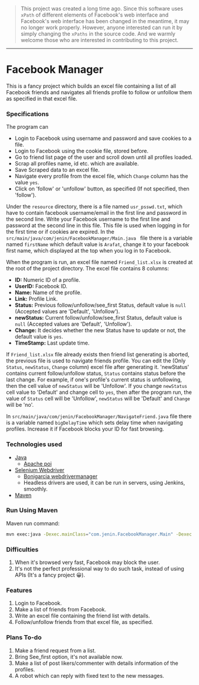 > This project was created a long time ago. Since this software uses `xPath` of different elements of Facebook's web interface and Facebook's web interface has been changed in the meantime, it may no longer work properly. However, anyone interested can run it by simply changing the `xPaths` in the source code. And we warmly welcome those who are interested in contributing to this project.

------




# Facebook Manager

This is a fancy project which builds an excel file containing a list of all Facebook friends and navigates all friends profile to follow or unfollow them as specified in that excel file.



### Specifications
The program can
* Login to Facebook using username and password and save cookies to a file.
* Login to Facebook using the cookie file, stored before.
* Go to friend list page of the user and scroll down until all profiles loaded.
* Scrap all profiles name, id etc. which are available.
* Save Scraped data to an excel file.
* Navigate every profile from the excel file, which `Change` column has the value `yes`.
* Click on 'follow' or 'unfollow' button, as specified (If not specified, then 'follow').


Under the `resource` directory, there is a file named `usr_psswd.txt`, which have to contain facebook username/email in the first line and password in the second line. Write your Facebook username to the first line and password at the second line in this file. This file is used when logging in for the first time or if cookies are expired. In the `src/main/java/com/jenin/FacebookManager/Main.java ` file there is a variable named `firstName` which default value is `Arafat`, change it to your facebook first name, which displayed at the top when you log in to Facebook.

When the program is run, an excel file named `Friend_list.xlsx` is created at the root of the project directory. The excel file contains 8 columns:

- **ID:** Numeric ID of a profile.
- **UserID:** Facebook ID.
- **Name:** Name of the profile.
- **Link:** Profile Link.
- **Status:** Previous follow/unfollow/see_first Status, default value is `null` (Accepted values are 'Default', 'Unfollow').
- **newStatus:** Current follow/unfollow/see_first Status, default value is `null` (Accepted values are 'Default', 'Unfollow').
- **Change:** It decides whether the new Status have to update or not, the default value is `yes`.
- **TimeStamp:** Last update time.

If `Friend_list.xlsx` file already exists then friend list generating is aborted, the previous file is used to navigate friends profile. You can edit the (Only `Status`, `newStatus`, `Change` column) excel file after generating it. 'newStatus' contains current follow/unfollow status, `Status` contains status before the last change. For example, if one's profile's current status is unfollowing, then the cell value of `newStatus` will be 'Unfollow'. If you change `newStatus` cell value to 'Default' and change cell to `yes`, then after the program run, the value of `Status` cell will be 'Unfollow', `newStatus` will be 'Default' and `Change` will be 'no'.

In `src/main/java/com/jenin/FacebookManager/NavigateFriend.java` file there is a variable named `bigDelayTime` which sets delay time when navigating profiles. Increase it if Facebook blocks your ID for fast browsing.


### Technologies used
* [Java](https://www.java.com/en/download/)
     * [Apache poi](https://poi.apache.org/)
* [Selenium Webdriver](https://www.seleniumhq.org/)
     * [Bonigarcia webdrivermanager](https://github.com/bonigarcia/webdrivermanager)
     * Headless drivers are used, it can be run in servers, using Jenkins, smoothly.
* [Maven](https://maven.apache.org/)

### Run Using Maven
Maven run command:
```sh
mvn exec:java -Dexec.mainClass="com.jenin.FacebookManager.Main" -Dexec.cleanupDaemonThreads=false
```


### Difficulties
1. When it's browsed very fast, Facebook may block the user.
2. It's not the perfect  professional way to do such task, instead of using APIs (It's a fancy project 😀).


### Features
1. Login to Facebook.
2. Make a list of friends from Facebook.
3. Write an excel file containing the friend list with details.
4. Follow/unfollow friends from that excel file, as specified.


### Plans To-do
1. Make a friend request from a list.
2. Bring See_first option, it's not available now.
3. Make a list of post likers/commenter with details information of the profiles.
4. A robot which can reply with fixed text to the new messages.


